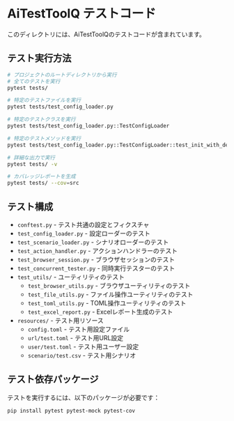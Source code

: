 # AiTestToolQ テストコード

このディレクトリには、AiTestToolQのテストコードが含まれています。

## テスト実行方法

```bash
# プロジェクトのルートディレクトリから実行
# 全てのテストを実行
pytest tests/

# 特定のテストファイルを実行
pytest tests/test_config_loader.py

# 特定のテストクラスを実行
pytest tests/test_config_loader.py::TestConfigLoader

# 特定のテストメソッドを実行
pytest tests/test_config_loader.py::TestConfigLoader::test_init_with_default_paths

# 詳細な出力で実行
pytest tests/ -v

# カバレッジレポートを生成
pytest tests/ --cov=src
```

## テスト構成

- `conftest.py` - テスト共通の設定とフィクスチャ
- `test_config_loader.py` - 設定ローダーのテスト
- `test_scenario_loader.py` - シナリオローダーのテスト
- `test_action_handler.py` - アクションハンドラーのテスト
- `test_browser_session.py` - ブラウザセッションのテスト
- `test_concurrent_tester.py` - 同時実行テスターのテスト
- `test_utils/` - ユーティリティのテスト
  - `test_browser_utils.py` - ブラウザユーティリティのテスト
  - `test_file_utils.py` - ファイル操作ユーティリティのテスト
  - `test_toml_utils.py` - TOML操作ユーティリティのテスト
  - `test_excel_report.py` - Excelレポート生成のテスト
- `resources/` - テスト用リソース
  - `config.toml` - テスト用設定ファイル
  - `url/test.toml` - テスト用URL設定
  - `user/test.toml` - テスト用ユーザー設定
  - `scenario/test.csv` - テスト用シナリオ

## テスト依存パッケージ

テストを実行するには、以下のパッケージが必要です：

```bash
pip install pytest pytest-mock pytest-cov
```
